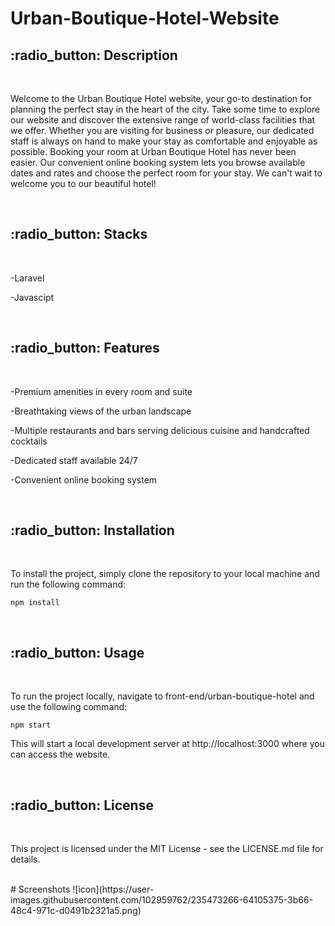 # Urban-Boutique-Hotel-Website
<h2> :radio_button: Description </h2>
<br>
<p> Welcome to the Urban Boutique Hotel website, your go-to destination for planning the perfect stay in the heart of the city. 
Take some time to explore our website and discover the extensive range of world-class facilities that we offer. Whether you are visiting for business or pleasure, our dedicated staff is always on hand to make your stay as comfortable and enjoyable as possible. Booking your room at Urban Boutique Hotel has never been easier. Our convenient online booking system lets you browse available dates and rates and choose the perfect room for your stay. We can't wait to welcome you to our beautiful hotel! </p>
<br>
<h2> :radio_button: Stacks </h2>
<br>
<p>-Laravel</p>
<p>-Javascipt</p>
<br>
<h2> :radio_button: Features </h2>
<br>
<p>-Premium amenities in every room and suite</p>
<p>-Breathtaking views of the urban landscape</p>
<p>-Multiple restaurants and bars serving delicious cuisine and handcrafted cocktails</p>
<p>-Dedicated staff available 24/7</p>
<p>-Convenient online booking system</p>
<br>
<h2> :radio_button: Installation </h2>
<br>
<p>To install the project, simply clone the repository to your local machine and run the following command:</p>
<pre><code>npm install</code></pre>
<br>
<h2> :radio_button: Usage </h2>
<br>
<p>To run the project locally, navigate to front-end/urban-boutique-hotel and use the following command:</p>
<pre><code>npm start</code></pre>
<p>This will start a local development server at http://localhost:3000 where you can access the website.</p>
<br>
<h2> :radio_button: License </h2>
<br>
<p>This project is licensed under the MIT License - see the LICENSE.md file for details.</p>
<br>
# Screenshots
![icon](https://user-images.githubusercontent.com/102959762/235473266-64105375-3b66-48c4-971c-d0491b2321a5.png)

